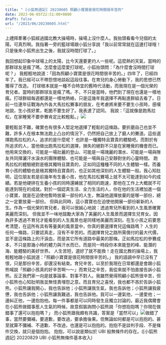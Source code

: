 ```yaml
---
title: " [小狐熊週記] 20230605 照顧小寶寶是很花時間很辛苦的"
date: 2023-06-05T22:51:00+0800
draft: false
url: "/2023/06/20230605.html"
---
```


上禮拜牽著小狐經過國北教大操場時，操場上沒什麼人。我抬頭看看今兒個的太陽，可真烈啊。我指著一旁的籃球場跟小狐分享說「我以前常常就在這邊打球哦！只是後來小狐熊出生之後，我就沒時間打球了。」

我回想起印象中球場上的太陽，比今天還要更灼人一些呢。這麼熱的天氣，當時的那群球友是瘋了嗎，怎麼會這麼愛打球呢。小狐抬頭問：「為什麼會沒時間打球呢？」
我輕輕地說道：「因為照顧小寶寶是很花時間很辛苦的。」四年了，已經四年了。我已經可以不帶怨恨地談起這段往事。在育兒的身心勞動下，我的思想已然獲得了改造。
打球根本就是一種不合時宜的舊時代活動，而我現在是一個光榮的育兒者。當時的那群球友是瘋了嗎。不，不只是當時，他們到了現在也還是一樣地瘋。打球群組每週都還是一樣地熱絡，只是這幾年我選擇不再點進群組去看了。日前一位連年征戰海內外各大馬拉松賽事的朋友，在考慮將來要不要生小孩時，感嘆地說，生小孩好累，乾脆不要生好了。我表達了認同。
我說：「這就像是跑馬拉松，在家睡覺不要參賽肯定比較輕鬆。」![](https://blogger.googleusercontent.com/img/b/R29vZ2xl/AVvXsEiai0f2BQ50wfyM9lcbzA4LBL0ELxqxpGP7CZ9o1lDvbem_vqvaWjCIkKDnFXawPyw7tu0VT_6xsLu8Euhw5uhGpjZ0G3kiBfG3F5y7kwPdR99FHQzUqSi5jk2DzJTQEJvj7W-80XxMv9yUu3sRCQ25vbXX6QbYQoL_gQO5EhMpStD6QDI5fazOFYn8/s320/%E6%B5%B7%E9%BE%9C%E5%AD%A9%E5%AD%90MEME.jpg)

要輕鬆並不難，確實也有很多人堅定地選擇了輕鬆的這條路。要折磨自己也並不難，許多人在根本無法跑上凸台的情況下，仍然把自己放上了磨人的賽道。這些選擇跑馬拉松的人，追求的是什麼呢？
也許是一種獨特且寶貴的體驗吧。而對於有所追求的人，當他做出跑馬拉松的選擇，損失的絕對不只是在家睡覺的機會而已。他用來交換的，可能是一場壯麗的登山、可能是一場瑰麗的潛水、可能是一場與隊友共同揮灑汗水淚水的團隊體驗、也可能是一場與自己安靜對坐的心靈時間。
跑馬拉松的體驗絕對是極其獨特且寶貴的，正如同這種種不同的人生體驗一樣。而養育小孩的體驗也是極其獨特且寶貴的，也正如其他深刻的人生體驗一般。我心知肚明，這位朋友若是前幾年有生養小孩，他在馬拉松賽場上就不太可能達到如今的成績。若是他硬拼在生養小孩的同時還練就了相同的跑速，那他在工作上大概就不可能達到現在的成就。對於一個認真生活、全力生活的人，你在他的生活裡加進一個小寶寶，就是在迫使他暫時放棄一部份的人生，無論他選擇放棄的是哪一部份，總之一定要放棄一部份。
但與此同時，這小寶寶也在迫使他開展一部份嶄新的人生。作為一個光榮的育兒者，我可以很誠心地說：透過育兒所看到的人生風景確實美麗而深刻。 但我並不一味地鼓勵大家為了美麗的人生風景而選擇生兒育女。因為許多透過不育兒才能看到的人生風景也是同樣地美麗而深刻。在生小孩之前要思考清楚，在這所有具有等量美的風景當中，你真的要選擇育兒這條路嗎？ 人生的任何一條路，只要認真走，沒有不辛苦的。而選擇育兒之路所需償付的最大代價，並不是這條路上的汗淚血，而是其它所有道路中最美的那條。正如馬拉松的參賽成本，不只是那幾小時的體力與汗水而已，而是同一時段你本來能登的峰、能潛的海、能體驗的美好世界。
人生苦短，選好了就不能換！走在國北教的操場上，我輕輕地跟小狐說道：「照顧小寶寶是很花時間很辛苦的。」 我的語調中早已沒有了恨，只是那份辛苦，卻還沒有結束。育兒辛苦，以至於我現在日常都還是會跟小狐熊喊說「照顧小孩真的好辛苦啊～～」而育兒之辛苦，我從來就不怕直接告訴小狐熊。反正我們家一向是就事論事、對事不對人。我雖然覺得照顧小狐熊很辛苦，但小狐熊也心知肚明我並無怪責埋怨之意。而且育兒之喜悅，我也都不吝於告訴小狐熊。小狐熊讓我開心，我也告訴他；小狐熊讓我生氣，我也告訴他；小狐熊讓我疲憊，我也告訴他；小狐熊讓我難過，我也告訴他。我可以一邊氣他，一邊愛他；一邊糾正他，一邊抱抱他。每一件事都是可以同時發生且獨立討論的。最近我偶爾會在小狐熊做錯事惹人生氣的時候，故意假裝詢問小狐熊說「你想抱抱嗎？你現在做錯事了還可以抱抱嗎？」
而小狐熊跟我頗有共識，答案是「當然可以」![](https://fonts.gstatic.com/s/e/notoemoji/15.0/1f606/32.png)做錯了事，當然要彌補，要道歉，要改過，要承擔後果。但無論如何都是可以抱抱的。甚至就算不彌補、不道歉、不改過，也還是可以抱抱的。抱抱不是談判手段、不是條件交換，就只是個抱抱。
抱抱，可以說是類似於 UBI 般無條件的存在。([小狐熊週記] 20220829 UBI 小狐熊無條件基本收入)




